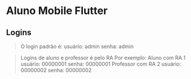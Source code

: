 # Aluno Mobile Flutter

## Logins

> O login padrão é:
> usuário: admin
> senha: admin

> Logins de aluno e professor é pelo RA
> Por exemplo:
> Aluno com RA 1
> usuário: 00000001
> senha: 00000001
> Professor com RA 2
> usuário: 00000002
> senha: 00000002

